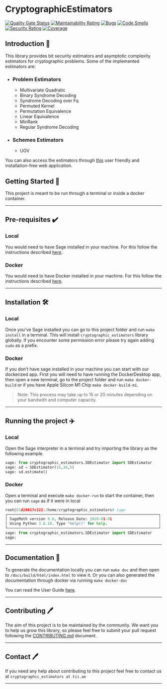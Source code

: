 # CryptographicEstimators

[![Quality Gate Status](https://sonarcloud.io/api/project_badges/measure?project=Crypto-TII_CryptographicEstimators&metric=alert_status)](https://sonarcloud.io/summary/new_code?id=Crypto-TII_CryptographicEstimators)
[![Maintainability Rating](https://sonarcloud.io/api/project_badges/measure?project=Crypto-TII_CryptographicEstimators&metric=sqale_rating)](https://sonarcloud.io/summary/new_code?id=Crypto-TII_CryptographicEstimators)
[![Bugs](https://sonarcloud.io/api/project_badges/measure?project=Crypto-TII_CryptographicEstimators&metric=bugs)](https://sonarcloud.io/summary/new_code?id=Crypto-TII_CryptographicEstimators)
[![Code Smells](https://sonarcloud.io/api/project_badges/measure?project=Crypto-TII_CryptographicEstimators&metric=code_smells)](https://sonarcloud.io/summary/new_code?id=Crypto-TII_CryptographicEstimators)
[![Security Rating](https://sonarcloud.io/api/project_badges/measure?project=Crypto-TII_CryptographicEstimators&metric=security_rating)](https://sonarcloud.io/summary/new_code?id=Crypto-TII_CryptographicEstimators)
[![Coverage](https://sonarcloud.io/api/project_badges/measure?project=Crypto-TII_CryptographicEstimators&metric=coverage)](https://sonarcloud.io/summary/new_code?id=Crypto-TII_CryptographicEstimators)

## Introduction 🎉

This library provides bit security estimators and asymptotic complexity estimators for cryptographic problems. Some of the implemented estimators are:

- ### Problem Estimators  
  - Multivariate Quadratic
  - Binary Syndrome Decoding
  - Syndrome Decoding over Fq
  - Permuted Kernel
  - Permutation Equivalence
  - Linear Equivalence
  - MinRank 
  - Regular Syndrome Decoding

- ### Schemes Estimators
  - UOV

You can also access the estimators through [this](https://estimators.crypto.tii.ae/) user friendly and installation-free web application.


## Getting Started 🚀
This project is meant to be run through a terminal or inside a docker container.

---
## Pre-requisites ✔️
### Local
You would need to have Sage installed in your machine. For this follow the instructions described [here](https://www.sagemath.org/). 
### Docker
You would need to have Docker installed in your machine. For this follow the instructions described [here](https://www.docker.com/products/docker-desktop/).

---
## Installation 🛠
### Local
Once you've Sage installed you can go to this project folder and run `make install` in a terminal. This will install `cryptographic_estimators` library globally. If you encounter some permission error please try again adding `sudo` as a prefix.

### Docker
If you don’t have sage installed in your machine you can start with our dockerized app. First you will need to have running the DockerDesktop app, then open a new terminal, go to the project folder and run `make docker-build` or if you have Apple Silicon M1 Chip `make docker-build-m1`.

> Note: This process may take up to 15 or 20 minutes depending on your bandwith and  computer capacity.


---
## Running the project ✈️
### Local
Open the Sage interpreter in a terminal and try importing the library as the following example.
```python
sage: from cryptographic_estimators.SDEstimator import SDEstimator                                                                
sage: sd = SDEstimator(15,10,5)                                                                                                   
sage: sd.estimate() 
```
### Docker
Open a terminal and execute `make docker-run` to start the container, then you can run `sage` as if it were in local
```python
root@31d20617c222:/home/cryptographic_estimators# sage
┌────────────────────────────────────────────────────────────────────┐
│ SageMath version 9.0, Release Date: 2020-01-01                     │
│ Using Python 3.8.10. Type "help()" for help.                       │
└────────────────────────────────────────────────────────────────────┘
sage: from cryptographic_estimators.SDEstimator import SDEstimator                                                                                                                 
sage:  
```

---
## Documentation 📝
To generate the documentation locally you can run `make doc` and then open to `/docs/build/html/index.html` to view it. Or you can also generated the documentation through docker via running `make docker-doc`

You can read the User Guide [here](https://github.com/Crypto-TII/CryptographicEstimators/blob/main/docs/User_Guide.ipynb).

---
## Contributing 🖊️
The aim of this project is to be maintained by the community. We want you to help us grow this library, so please feel free to submit your pull request following the [CONTRIBUTING.md](./docs/CONTRIBUTING.md) document. 
 
---
## Contact 🖊️
If you need any help about contributing to this project feel free to contact us 
at `cryptographic_estimators at tii.ae`

---

<!--### Usage -->


